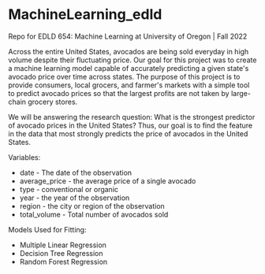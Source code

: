 # MachineLearning_edld
Repo for EDLD 654: Machine Learning at University of Oregon | Fall 2022

Across the entire United States, avocados are being sold everyday in high volume despite their fluctuating price. Our goal for this project was to create a machine learning model capable of accurately predicting a given state's avocado price over time across states. The purpose of this project is to provide consumers, local grocers, and farmer's markets with a simple tool to predict avocado prices so that the largest profits are not taken by large-chain grocery stores.

We will be answering the research question: What is the strongest predictor of avocado prices in the United States? Thus, our goal is to find the feature in the data that most strongly predicts the price of avocados in the United States.

Variables:
- date - The date of the observation
- average_price - the average price of a single avocado
- type - conventional or organic
- year - the year of the observation
- region - the city or region of the observation
- total_volume - Total number of avocados sold

Models Used for Fitting:
- Multiple Linear Regression
- Decision Tree Regression
- Random Forest Regression

